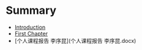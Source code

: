 # Summary

* [Introduction](README.md)
* [First Chapter](chapter1.md)
* [个人课程报告 李序昆](个人课程报告 李序昆.docx)
